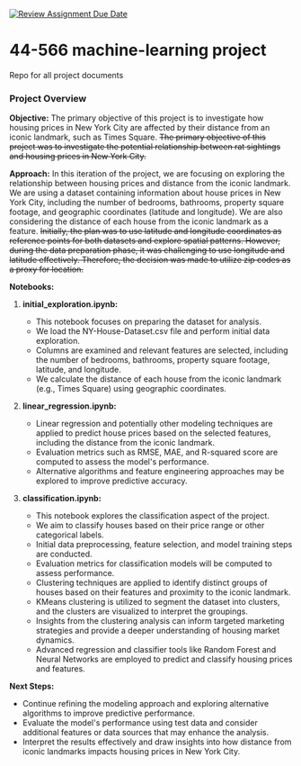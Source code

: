 [![Review Assignment Due Date](https://classroom.github.com/assets/deadline-readme-button-24ddc0f5d75046c5622901739e7c5dd533143b0c8e959d652212380cedb1ea36.svg)](https://classroom.github.com/a/7lKBcjfN)
# 44-566 machine-learning project
Repo for all project documents

### Project Overview

**Objective:**
The primary objective of this project is to investigate how housing prices in New York City are affected by their distance from an iconic landmark, such as Times Square.
~~The primary objective of this project was to investigate the potential relationship between rat sightings and housing prices in New York City.~~

**Approach:**
In this iteration of the project, we are focusing on exploring the relationship between housing prices and distance from the iconic landmark. We are using a dataset containing information about house prices in New York City, including the number of bedrooms, bathrooms, property square footage, and geographic coordinates (latitude and longitude). We are also considering the distance of each house from the iconic landmark as a feature.
~~Initially, the plan was to use latitude and longitude coordinates as reference points for both datasets and explore spatial patterns. However, during the data preparation phase, it was challenging to use longitude and latitude effectively. Therefore, the decision was made to utilize zip codes as a proxy for location.~~

**Notebooks:**

1. **initial_exploration.ipynb:**
    - This notebook focuses on preparing the dataset for analysis.
    - We load the NY-House-Dataset.csv file and perform initial data exploration.
    - Columns are examined and relevant features are selected, including the number of bedrooms, bathrooms, property square footage, latitude, and longitude.
    - We calculate the distance of each house from the iconic landmark (e.g., Times Square) using geographic coordinates.

2. **linear_regression.ipynb:**
    - Linear regression and potentially other modeling techniques are applied to predict house prices based on the selected features, including the distance from the iconic landmark.
    - Evaluation metrics such as RMSE, MAE, and R-squared score are computed to assess the model's performance.
    - Alternative algorithms and feature engineering approaches may be explored to improve predictive accuracy.
  
3. **classification.ipynb:**
    - This notebook explores the classification aspect of the project.
    - We aim to classify houses based on their price range or other categorical labels.
    - Initial data preprocessing, feature selection, and model training steps are conducted.
    - Evaluation metrics for classification models will be computed to assess performance.
    - Clustering techniques are applied to identify distinct groups of houses based on their features and proximity to the iconic landmark.
    - KMeans clustering is utilized to segment the dataset into clusters, and the clusters are visualized to interpret the groupings.
    - Insights from the clustering analysis can inform targeted marketing strategies and provide a deeper understanding of housing market dynamics.
    - Advanced regression and classifier tools like Random Forest and Neural Networks are employed to predict and classify housing prices and features.



**Next Steps:**
- Continue refining the modeling approach and exploring alternative algorithms to improve predictive performance.
- Evaluate the model's performance using test data and consider additional features or data sources that may enhance the analysis.
- Interpret the results effectively and draw insights into how distance from iconic landmarks impacts housing prices in New York City.

